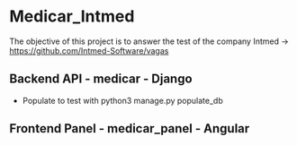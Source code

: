 # Medicar_Intmed
The objective of this project is to answer the test of the company Intmed -> https://github.com/Intmed-Software/vagas
## Backend API - medicar - Django
- Populate to test with python3 manage.py populate_db
## Frontend Panel - medicar_panel - Angular
